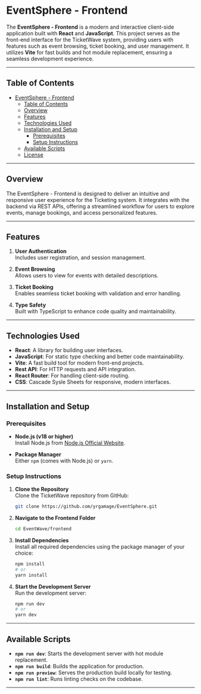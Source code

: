 # EventSphere - Frontend

The **EventSphere - Frontend** is a modern and interactive client-side application built with **React** and **JavaScript**. This project serves as the front-end interface for the TicketWave system, providing users with features such as event browsing, ticket booking, and user management. It utilizes **Vite** for fast builds and hot module replacement, ensuring a seamless development experience.


---

## Table of Contents

- [EventSphere - Frontend](#ticketSphere---frontend)
  - [Table of Contents](#table-of-contents)
  - [Overview](#overview)
  - [Features](#features)
  - [Technologies Used](#technologies-used)
  - [Installation and Setup](#installation-and-setup)
    - [Prerequisites](#prerequisites)
    - [Setup Instructions](#setup-instructions)
  - [Available Scripts](#available-scripts)
  - [License](#license)

---

## Overview

The EventSphere - Frontend is designed to deliver an intuitive and responsive user experience for the Ticketing system. It integrates with the backend via REST APIs, offering a streamlined workflow for users to explore events, manage bookings, and access personalized features.

---

## Features


1. **User Authentication**  
   Includes user registration, and session management.

2. **Event Browsing**  
   Allows users to view for events with detailed descriptions.

3. **Ticket Booking**  
   Enables seamless ticket booking with validation and error handling.

4. **Type Safety**  
   Built with TypeScript to enhance code quality and maintainability.

---

## Technologies Used

- **React**: A library for building user interfaces.
- **JavaScript**: For static type checking and better code maintainability.
- **Vite**: A fast build tool for modern front-end projects.
- **Rest API**: For HTTP requests and API integration.
- **React Router**: For handling client-side routing.
- **CSS**: Cascade Sysle Sheets for responsive, modern interfaces.

---

## Installation and Setup

### Prerequisites

- **Node.js (v18 or higher)**  
  Install Node.js from [Node.js Official Website](https://nodejs.org/).

- **Package Manager**  
  Either `npm` (comes with Node.js) or `yarn`.

### Setup Instructions

1. **Clone the Repository**  
   Clone the TicketWave repository from GitHub:
   ```bash
   git clone https://github.com/yrgamage/EventSphere.git
   ```

2. **Navigate to the Frontend Folder**  
   ```bash
   cd EventWave/frontend
   ```

3. **Install Dependencies**  
   Install all required dependencies using the package manager of your choice:
   ```bash
   npm install
   # or
   yarn install
   ```

4. **Start the Development Server**  
   Run the development server:
   ```bash
   npm run dev
   # or
   yarn dev
   ```


---

## Available Scripts

- **`npm run dev`**: Starts the development server with hot module replacement.
- **`npm run build`**: Builds the application for production.
- **`npm run preview`**: Serves the production build locally for testing.
- **`npm run lint`**: Runs linting checks on the codebase.

---



